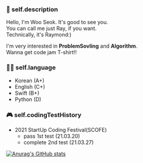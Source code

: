 ### 🙉 self.description

Hello, I'm Woo Seok.
It's good to see you.  
You can call me just Ray, if you want.   
Technically, it's Raymond:)

I'm very interested in **ProblemSovling** and **Algorithm**.   
Wanna get code jam T-shirt!!

### 🧑‍💻 self.language

- Korean (A+)
- English (C+)
- Swift (B+)
- Python (D)

### 🎮 self.codingTestHistory

- 2021 StartUp Coding Festival(SCOFE)
  - pass 1st test (21.03.20)
  - complete 2nd test (21.03.27)

[![Anurag's GitHub stats](https://github-readme-stats.vercel.app/api?username=torch-ray&show_icons=true&theme=radical)](https://github.com/anuraghazra/github-readme-stats)
